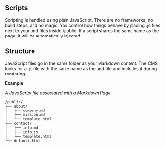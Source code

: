 ## Scripts

Scripting is handled using plain JavaScript. There are no frameworks, no build steps, and no magic. You control how things behave by placing .js files next to your .md files inside /public. If a script shares the same name as the page, it will be automatically injected.

## Structure

JavaScript files go in the same folder as your Markdown content. The CMS looks for a .js file with the same name as the .md file and includes it during rendering.

**Example**

_A JavaScript file associated with a Markdown Page_

	/public/
	├── about/
	│   ├── company.md
	│   ├── mission.md
	│   └── template.html
	├── contact/
	│   ├── info.md
	│   ├── info.js
	│   └── template.html
	└── default.html

